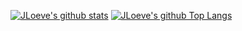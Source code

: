 <!--
**LonelySteve/LonelySteve** is a ✨ _special_ ✨ repository because its `README.md` (this file) appears on your GitHub profile.

Here are some ideas to get you started:

- 🔭 I’m currently working on ...
- 🌱 I’m currently learning ...
- 👯 I’m looking to collaborate on ...
- 🤔 I’m looking for help with ...
- 💬 Ask me about ...
- 📫 How to reach me: ...
- 😄 Pronouns: ...
- ⚡ Fun fact: ...
-->

[![JLoeve's github stats](https://github-readme-stats.vercel.app/api?username=lonelysteve&bg_color=0000&text_color=c75179&title_color=f06292&hide_border=true)](https://github.com/anuraghazra/github-readme-stats)
[![JLoeve's github Top Langs](https://github-readme-stats.vercel.app/api/top-langs/?username=lonelysteve&bg_color=0000&text_color=c75179&title_color=f06292&hide_border=true&layout=compact)](https://github.com/anuraghazra/github-readme-stats)
